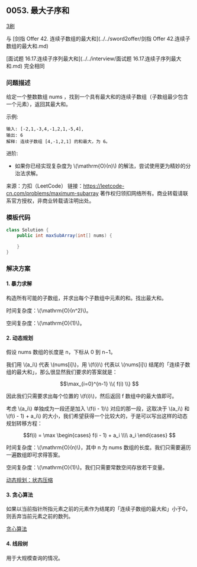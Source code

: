 <script src="https://cdn.bootcss.com/mathjax/2.7.7/MathJax.js?config=TeX-AMS-MML_HTMLorMML"></script>

## 0053. 最大子序和

[3刷](qu0053/solu/Solution.java)

与 [剑指 Offer 42. 连续子数组的最大和](../../sword2offer/剑指 Offer 42.连续子数组的最大和.md)

[面试题 16.17.连续子序列最大和](../../interview/面试题 16.17.连续子序列最大和.md)
完全相同

### 问题描述

给定一个整数数组 nums ，找到一个具有最大和的连续子数组（子数组最少包含一个元素），返回其最大和。

示例:

```
输入: [-2,1,-3,4,-1,2,1,-5,4],
输出: 6
解释: 连续子数组 [4,-1,2,1] 的和最大，为 6。
```

进阶:

* 如果你已经实现复杂度为 \\(\mathrm{O}(n)\\) 的解法，尝试使用更为精妙的分治法求解。

来源：力扣（LeetCode）
链接：https://leetcode-cn.com/problems/maximum-subarray
著作权归领扣网络所有。商业转载请联系官方授权，非商业转载请注明出处。

### 模板代码

``` java
class Solution {
    public int maxSubArray(int[] nums) {
        
    }
}
```

### 解决方案

#### 1. 暴力求解

构造所有可能的子数组，并求出每个子数组中元素的和。找出最大和。

时间复杂度：\\(\mathrm{O}(n^2)\\)。

空间复杂度：\\(\mathrm{O}(1)\\)。

#### 2. 动态规划

假设 nums 数组的长度是 n，下标从 0 到 n−1。

我们用 \\(a_i\\)​ 代表 \\(nums[i]\\)，用 \\(f(i)\\) 代表以 \\(nums[i]\\) 结尾的「连续子数组的最大和」，那么很显然我们要求的答案就是：

$$\max_{i=0}^{n-1} \\{ f(i) \\} $$

因此我们只需要求出每个位置的 \\(f(i)\\)，然后返回 f 数组中的最大值即可。

考虑 \\(a_i\\)​ 单独成为一段还是加入 \\(f(i - 1)\\) 对应的那一段，这取决于 \\(a_i\\)​ 和 \\(f(i - 1) + a_i\\) 的大小，我们希望获得一个比较大的，于是可以写出这样的动态规划转移方程：

$$f(i) = \max 
\begin{cases}
f(i - 1) + a_i \\\\
a_i 
\end{cases}
$$

时间复杂度：\\(\mathrm{O}(n)\\)，其中 n 为 nums 数组的长度。我们只需要遍历一遍数组即可求得答案。

空间复杂度：\\(\mathrm{O}(1)\\)。我们只需要常数空间存放若干变量。

[动态规划：状态压缩](qu0053/solu2/Solution.java)


#### 3. 贪心算法

如果以当前指针所指元素之前的元素作为结尾的「连续子数组的最大和」小于0，则丢弃当前元素之前的数列。

[贪心算法](qu0053/solu3/Solution.java)

#### 4. 线段树

用于大规模查询的情况。

